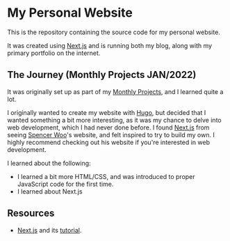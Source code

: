 # My Personal Website
This is the repository containing the source code for my personal website.

It was created using [Next.js](https://nextjs.org) and
is running both my blog, along with my primary portfolio on the internet.

## The Journey (Monthly Projects JAN/2022)
It was originally set up as part of my [Monthly Projects](https://github.com/SebastianPrehn/monthly-projects), and I learned quite a lot.


I originally wanted to create my website with [Hugo](https://gohugo.io), but decided that I wanted something a bit more interesting, as it was my chance to delve into web development, which I had never done before. I found [Next.js](https://nextjs.org) from seeing [Spencer Woo](https://spencerwoo.com)'s website, and felt inspired to try to build my own. I highly recommend checking out his website if you're interested in web development.


I learned about the following:
- I learned a bit more HTML/CSS, and was introduced to proper JavaScript code for the first time.
- I learned about Next.js


## Resources
- [Next.js](https://nextjs.org) and its [tutorial](https://nextjs.org/learn/basics/create-nextjs-app?utm_source=next-site&utm_medium=homepage-cta&utm_campaign=next-website).
